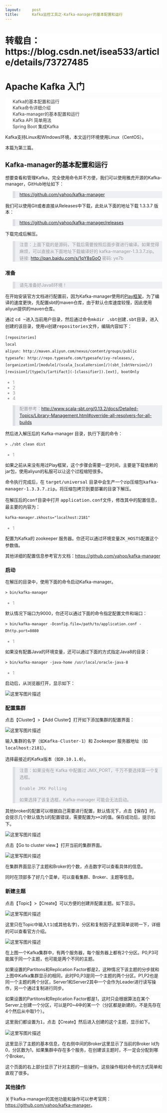 ```yaml
---
layout:     post
title:      Kafka监控工具之-Kafka-manager的基本配置和运行
---
```

<div id="article_content" class="article_content clearfix csdn-tracking-statistics" data-pid="blog" data-mod="popu_307" data-dsm="post">
								            <link rel="stylesheet" href="https://csdnimg.cn/release/phoenix/template/css/ck_htmledit_views-f76675cdea.css">
						<div class="htmledit_views" id="content_views">
                <h1 id="apache-kafka-入门" style="font-family:'-apple-system', 'SF UI Text', Arial, 'PingFang SC', 'Hiragino Sans GB', 'Microsoft YaHei', 'WenQuanYi Micro Hei', sans-serif, SimHei, SimSun;background-color:rgb(255,255,255);">转载自：https://blog.csdn.net/isea533/article/details/73727485</h1><h1 style="font-family:'-apple-system', 'SF UI Text', Arial, 'PingFang SC', 'Hiragino Sans GB', 'Microsoft YaHei', 'WenQuanYi Micro Hei', sans-serif, SimHei, SimSun;background-color:rgb(255,255,255);">Apache Kafka 入门</h1><ul style="list-style:none;color:rgb(51,51,51);font-family:'-apple-system', 'SF UI Text', Arial, 'PingFang SC', 'Hiragino Sans GB', 'Microsoft YaHei', 'WenQuanYi Micro Hei', sans-serif, SimHei, SimSun;font-size:14px;background-color:rgb(255,255,255);"><li>Kafka的基本配置和运行</li><li>Kafka命令详细介绍</li><li>Kafka-manager的基本配置和运行</li><li>Kafka API 简单用法</li><li>Spring Boot 集成Kafka</li></ul><p style="font-family:'-apple-system', 'SF UI Text', Arial, 'PingFang SC', 'Hiragino Sans GB', 'Microsoft YaHei', 'WenQuanYi Micro Hei', sans-serif, SimHei, SimSun;background-color:rgb(255,255,255);">Kafka支持Linux和WIndows环境，本文运行环境使用Linux（CentOS）。</p><p style="font-family:'-apple-system', 'SF UI Text', Arial, 'PingFang SC', 'Hiragino Sans GB', 'Microsoft YaHei', 'WenQuanYi Micro Hei', sans-serif, SimHei, SimSun;background-color:rgb(255,255,255);">本篇为第三篇。</p><h2 id="kafka-manager的基本配置和运行" style="font-family:'-apple-system', 'SF UI Text', Arial, 'PingFang SC', 'Hiragino Sans GB', 'Microsoft YaHei', 'WenQuanYi Micro Hei', sans-serif, SimHei, SimSun;background-color:rgb(255,255,255);"><a name="t1"></a>Kafka-manager的基本配置和运行</h2><p style="font-family:'-apple-system', 'SF UI Text', Arial, 'PingFang SC', 'Hiragino Sans GB', 'Microsoft YaHei', 'WenQuanYi Micro Hei', sans-serif, SimHei, SimSun;background-color:rgb(255,255,255);">想要查看和管理Kafka，完全使用命令并不方便，我们可以使用雅虎开源的Kafka-manager，GitHub地址如下：</p><blockquote style="border-left:8px solid rgb(221,223,228);background:rgb(238,240,244);color:rgb(51,51,51);font-family:'-apple-system', 'SF UI Text', Arial, 'PingFang SC', 'Hiragino Sans GB', 'Microsoft YaHei', 'WenQuanYi Micro Hei', sans-serif, SimHei, SimSun;font-size:14px;"><p style="font-size:14px;color:rgb(153,153,153);line-height:22px;"><a href="https://github.com/yahoo/kafka-manager" rel="nofollow">https://github.com/yahoo/kafka-manager</a></p></blockquote><p style="font-family:'-apple-system', 'SF UI Text', Arial, 'PingFang SC', 'Hiragino Sans GB', 'Microsoft YaHei', 'WenQuanYi Micro Hei', sans-serif, SimHei, SimSun;background-color:rgb(255,255,255);">我们可以使用Git或者直接从Releases中下载，此处从下面的地址下载 1.3.3.7 版本：</p><blockquote style="border-left:8px solid rgb(221,223,228);background:rgb(238,240,244);color:rgb(51,51,51);font-family:'-apple-system', 'SF UI Text', Arial, 'PingFang SC', 'Hiragino Sans GB', 'Microsoft YaHei', 'WenQuanYi Micro Hei', sans-serif, SimHei, SimSun;font-size:14px;"><p style="font-size:14px;color:rgb(153,153,153);line-height:22px;"><a href="https://github.com/yahoo/kafka-manager/releases" rel="nofollow">https://github.com/yahoo/kafka-manager/releases</a></p></blockquote><p style="font-family:'-apple-system', 'SF UI Text', Arial, 'PingFang SC', 'Hiragino Sans GB', 'Microsoft YaHei', 'WenQuanYi Micro Hei', sans-serif, SimHei, SimSun;background-color:rgb(255,255,255);">下载完成后解压。</p><blockquote style="border-left:8px solid rgb(221,223,228);background:rgb(238,240,244);color:rgb(51,51,51);font-family:'-apple-system', 'SF UI Text', Arial, 'PingFang SC', 'Hiragino Sans GB', 'Microsoft YaHei', 'WenQuanYi Micro Hei', sans-serif, SimHei, SimSun;font-size:14px;"><p style="font-size:14px;color:rgb(153,153,153);line-height:22px;">注意：上面下载的是源码，下载后需要按照后面步骤进行编译。如果觉得麻烦，可以直接从下面地址下载编译好的 kafka-manager-1.3.3.7.zip。 <br>链接: <a href="http://pan.baidu.com/s/1qY8sGoO" rel="nofollow">http://pan.baidu.com/s/1qY8sGoO</a> 密码: ye7b</p></blockquote><h3 id="准备" style="font-family:'-apple-system', 'SF UI Text', Arial, 'PingFang SC', 'Hiragino Sans GB', 'Microsoft YaHei', 'WenQuanYi Micro Hei', sans-serif, SimHei, SimSun;background-color:rgb(255,255,255);"><a name="t2"></a>准备</h3><blockquote style="border-left:8px solid rgb(221,223,228);background:rgb(238,240,244);color:rgb(51,51,51);font-family:'-apple-system', 'SF UI Text', Arial, 'PingFang SC', 'Hiragino Sans GB', 'Microsoft YaHei', 'WenQuanYi Micro Hei', sans-serif, SimHei, SimSun;font-size:14px;"><p style="font-size:14px;color:rgb(153,153,153);line-height:22px;">请先准备好Java8环境！</p></blockquote><p style="font-family:'-apple-system', 'SF UI Text', Arial, 'PingFang SC', 'Hiragino Sans GB', 'Microsoft YaHei', 'WenQuanYi Micro Hei', sans-serif, SimHei, SimSun;background-color:rgb(255,255,255);">在开始安装官方文档进行配置前，因为Kafka-manager使用的<a href="https://www.playframework.com/" rel="nofollow">Play框架</a>，为了编译的速度更快，先配置sbt的maven仓库，由于默认仓库速度较慢，因此使用aliyun提供的maven仓库。</p><p style="font-family:'-apple-system', 'SF UI Text', Arial, 'PingFang SC', 'Hiragino Sans GB', 'Microsoft YaHei', 'WenQuanYi Micro Hei', sans-serif, SimHei, SimSun;background-color:rgb(255,255,255);">通过 <code style="font-size:14px;line-height:22px;">cd ~</code>进入当前用户目录，然后通过命令<code style="font-size:14px;line-height:22px;">mkdir .sbt</code>创建<code style="font-size:14px;line-height:22px;">.sbt</code>目录，进入创建的该目录，使用vi创建<code style="font-size:14px;line-height:22px;">repositories</code>文件，编辑内容如下：</p><pre class="prettyprint" style="font-size:14px;line-height:22px;"><code class="language-properties hljs markdown has-numbering">[repositories]
local
aliyun: http://maven.aliyun.com/nexus/content/groups/public
typesafe: http://repo.typesafe.com/typesafe/ivy-releases/, [<span class="hljs-link_label">organization</span>]/[<span class="hljs-link_label">module</span>]/(scala<span class="hljs-emphasis">_[scalaVersion]/)(sbt_</span>[<span class="hljs-link_label">sbtVersion</span>]/)[<span class="hljs-link_label">revision</span>]/[<span class="hljs-link_label">type</span>]s/[<span class="hljs-link_label">artifact</span>](<span class="hljs-link_url">-[classifier]</span>).[ext], bootOnly</code></pre><ul class="pre-numbering"><li style="color:rgb(153,153,153);">1</li><li style="color:rgb(153,153,153);">2</li><li style="color:rgb(153,153,153);">3</li><li style="color:rgb(153,153,153);">4</li></ul><blockquote style="border-left:8px solid rgb(221,223,228);background:rgb(238,240,244);color:rgb(51,51,51);font-family:'-apple-system', 'SF UI Text', Arial, 'PingFang SC', 'Hiragino Sans GB', 'Microsoft YaHei', 'WenQuanYi Micro Hei', sans-serif, SimHei, SimSun;font-size:14px;"><p style="font-size:14px;color:rgb(153,153,153);line-height:22px;">配置参考：<a href="http://www.scala-sbt.org/0.13.2/docs/Detailed-Topics/Library-Management.html#override-all-resolvers-for-all-builds" rel="nofollow">http://www.scala-sbt.org/0.13.2/docs/Detailed-Topics/Library-Management.html#override-all-resolvers-for-all-builds</a></p></blockquote><p style="font-family:'-apple-system', 'SF UI Text', Arial, 'PingFang SC', 'Hiragino Sans GB', 'Microsoft YaHei', 'WenQuanYi Micro Hei', sans-serif, SimHei, SimSun;background-color:rgb(255,255,255);">然后进入解压后的 Kafka-manager 目录，执行下面的命令：</p><pre class="prettyprint" style="font-size:14px;line-height:22px;"><code class="language-shell hljs markdown has-numbering"><span class="hljs-blockquote">&gt; ./sbt clean dist</span></code></pre><ul class="pre-numbering"><li style="color:rgb(153,153,153);">1</li></ul><p style="font-family:'-apple-system', 'SF UI Text', Arial, 'PingFang SC', 'Hiragino Sans GB', 'Microsoft YaHei', 'WenQuanYi Micro Hei', sans-serif, SimHei, SimSun;background-color:rgb(255,255,255);">如果之前从来没有用过Play框架，这个步骤会需要一定时间，主要是下载依赖的jar包，使用aliyun的私服可以让这个过程缩短很多。</p><p style="font-family:'-apple-system', 'SF UI Text', Arial, 'PingFang SC', 'Hiragino Sans GB', 'Microsoft YaHei', 'WenQuanYi Micro Hei', sans-serif, SimHei, SimSun;background-color:rgb(255,255,255);">命令执行完成后，在 <code style="font-size:14px;line-height:22px;">target/universal</code> 目录中会生产一个zip压缩包<code style="font-size:14px;line-height:22px;">kafka-manager-1.3.3.7.zip</code>。将压缩包拷贝到要部署的目录下解压。</p><p style="font-family:'-apple-system', 'SF UI Text', Arial, 'PingFang SC', 'Hiragino Sans GB', 'Microsoft YaHei', 'WenQuanYi Micro Hei', sans-serif, SimHei, SimSun;background-color:rgb(255,255,255);">在解压后的<code style="font-size:14px;line-height:22px;">conf</code>目录中打开 <code style="font-size:14px;line-height:22px;">application.conf</code>文件，修改其中的配置信息，最主要的内容为：</p><pre class="prettyprint" style="font-size:14px;line-height:22px;"><code class="language-properties hljs avrasm has-numbering">kafka-manager<span class="hljs-preprocessor">.zkhosts</span>=<span class="hljs-string">"localhost:2181"</span></code></pre><ul class="pre-numbering"><li style="color:rgb(153,153,153);">1</li></ul><p style="font-family:'-apple-system', 'SF UI Text', Arial, 'PingFang SC', 'Hiragino Sans GB', 'Microsoft YaHei', 'WenQuanYi Micro Hei', sans-serif, SimHei, SimSun;background-color:rgb(255,255,255);">配置为Kafka的 zookeeper 服务器。你还可以通过环境变量<code style="font-size:14px;line-height:22px;">ZK_HOSTS</code>配置这个参数值。</p><p style="font-family:'-apple-system', 'SF UI Text', Arial, 'PingFang SC', 'Hiragino Sans GB', 'Microsoft YaHei', 'WenQuanYi Micro Hei', sans-serif, SimHei, SimSun;background-color:rgb(255,255,255);">其他详细的配置信息参考官方文档：<a href="https://github.com/yahoo/kafka-manager" rel="nofollow">https://github.com/yahoo/kafka-manager</a></p><h3 id="启动" style="font-family:'-apple-system', 'SF UI Text', Arial, 'PingFang SC', 'Hiragino Sans GB', 'Microsoft YaHei', 'WenQuanYi Micro Hei', sans-serif, SimHei, SimSun;background-color:rgb(255,255,255);"><a name="t3"></a>启动</h3><p style="font-family:'-apple-system', 'SF UI Text', Arial, 'PingFang SC', 'Hiragino Sans GB', 'Microsoft YaHei', 'WenQuanYi Micro Hei', sans-serif, SimHei, SimSun;background-color:rgb(255,255,255);">在解压的目录中，使用下面的命令启动Kafka-manager。</p><pre class="prettyprint" style="font-size:14px;line-height:22px;"><code class="language-shell hljs markdown has-numbering"><span class="hljs-blockquote">&gt; bin/kafka-manager</span></code></pre><ul class="pre-numbering"><li style="color:rgb(153,153,153);">1</li></ul><p style="font-family:'-apple-system', 'SF UI Text', Arial, 'PingFang SC', 'Hiragino Sans GB', 'Microsoft YaHei', 'WenQuanYi Micro Hei', sans-serif, SimHei, SimSun;background-color:rgb(255,255,255);">默认情况下端口为9000，你还可以通过下面的命令指定配置文件和端口：</p><pre class="prettyprint" style="font-size:14px;line-height:22px;"><code class="language-shell hljs lasso has-numbering"><span class="hljs-subst">&gt;</span> bin/kafka<span class="hljs-attribute">-manager</span> <span class="hljs-attribute">-Dconfig</span><span class="hljs-built_in">.</span>file<span class="hljs-subst">=</span>/path/<span class="hljs-keyword">to</span>/application<span class="hljs-built_in">.</span>conf <span class="hljs-attribute">-Dhttp</span><span class="hljs-built_in">.</span>port<span class="hljs-subst">=</span><span class="hljs-number">8080</span></code></pre><ul class="pre-numbering"><li style="color:rgb(153,153,153);">1</li></ul><p style="font-family:'-apple-system', 'SF UI Text', Arial, 'PingFang SC', 'Hiragino Sans GB', 'Microsoft YaHei', 'WenQuanYi Micro Hei', sans-serif, SimHei, SimSun;background-color:rgb(255,255,255);">如果没有配置Java的环境变量，还可以通过下面的方式指定Java8的目录：</p><pre class="prettyprint" style="font-size:14px;line-height:22px;"><code class="language-shell hljs lasso has-numbering"><span class="hljs-subst">&gt;</span> bin/kafka<span class="hljs-attribute">-manager</span> <span class="hljs-attribute">-java</span><span class="hljs-attribute">-home</span> /usr/<span class="hljs-built_in">local</span>/oracle<span class="hljs-attribute">-java</span><span class="hljs-subst">-</span><span class="hljs-number">8</span></code></pre><ul class="pre-numbering"><li style="color:rgb(153,153,153);">1</li></ul><p style="font-family:'-apple-system', 'SF UI Text', Arial, 'PingFang SC', 'Hiragino Sans GB', 'Microsoft YaHei', 'WenQuanYi Micro Hei', sans-serif, SimHei, SimSun;background-color:rgb(255,255,255);">启动后，从浏览器打开，显示如下：</p><p style="font-family:'-apple-system', 'SF UI Text', Arial, 'PingFang SC', 'Hiragino Sans GB', 'Microsoft YaHei', 'WenQuanYi Micro Hei', sans-serif, SimHei, SimSun;background-color:rgb(255,255,255);"><img src="https://img-blog.csdn.net/20170625192841911?watermark/2/text/aHR0cDovL2Jsb2cuY3Nkbi5uZXQvaXNlYTUzMw==/font/5a6L5L2T/fontsize/400/fill/I0JBQkFCMA==/dissolve/70/gravity/SouthEast" alt="这里写图片描述" title=""></p><h3 id="配置集群" style="font-family:'-apple-system', 'SF UI Text', Arial, 'PingFang SC', 'Hiragino Sans GB', 'Microsoft YaHei', 'WenQuanYi Micro Hei', sans-serif, SimHei, SimSun;background-color:rgb(255,255,255);"><a name="t4"></a>配置集群</h3><p style="font-family:'-apple-system', 'SF UI Text', Arial, 'PingFang SC', 'Hiragino Sans GB', 'Microsoft YaHei', 'WenQuanYi Micro Hei', sans-serif, SimHei, SimSun;background-color:rgb(255,255,255);">点击【Cluster】&gt;【Add Cluster】打开如下添加集群的配置界面：</p><p style="font-family:'-apple-system', 'SF UI Text', Arial, 'PingFang SC', 'Hiragino Sans GB', 'Microsoft YaHei', 'WenQuanYi Micro Hei', sans-serif, SimHei, SimSun;background-color:rgb(255,255,255);"><img src="https://img-blog.csdn.net/20170625192943674?watermark/2/text/aHR0cDovL2Jsb2cuY3Nkbi5uZXQvaXNlYTUzMw==/font/5a6L5L2T/fontsize/400/fill/I0JBQkFCMA==/dissolve/70/gravity/SouthEast" alt="这里写图片描述" title=""></p><p style="font-family:'-apple-system', 'SF UI Text', Arial, 'PingFang SC', 'Hiragino Sans GB', 'Microsoft YaHei', 'WenQuanYi Micro Hei', sans-serif, SimHei, SimSun;background-color:rgb(255,255,255);">输入集群的名字（如<code style="font-size:14px;line-height:22px;">Kafka-Cluster-1</code>）和 Zookeeper 服务器地址（如<code style="font-size:14px;line-height:22px;">localhost:2181</code>）。</p><p style="font-family:'-apple-system', 'SF UI Text', Arial, 'PingFang SC', 'Hiragino Sans GB', 'Microsoft YaHei', 'WenQuanYi Micro Hei', sans-serif, SimHei, SimSun;background-color:rgb(255,255,255);">选择最接近的Kafka版本（如<code style="font-size:14px;line-height:22px;">0.10.1.0</code>）。</p><blockquote style="border-left:8px solid rgb(221,223,228);background:rgb(238,240,244);color:rgb(51,51,51);font-family:'-apple-system', 'SF UI Text', Arial, 'PingFang SC', 'Hiragino Sans GB', 'Microsoft YaHei', 'WenQuanYi Micro Hei', sans-serif, SimHei, SimSun;font-size:14px;"><p style="font-size:14px;color:rgb(153,153,153);line-height:22px;">注意：如果没有在 Kafka 中配置过 JMX_PORT，千万不要选择第一个复选框。</p><p style="font-size:14px;color:rgb(153,153,153);line-height:22px;"><code style="font-size:14px;line-height:22px;">Enable JMX Polling</code></p><p style="font-size:14px;color:rgb(153,153,153);line-height:22px;">如果选择了该复选框，Kafka-manager 可能会无法启动。</p></blockquote><p style="font-family:'-apple-system', 'SF UI Text', Arial, 'PingFang SC', 'Hiragino Sans GB', 'Microsoft YaHei', 'WenQuanYi Micro Hei', sans-serif, SimHei, SimSun;background-color:rgb(255,255,255);">其他broker的配置可以根据自己需要进行配置，默认情况下，点击【保存】时，会提示几个默认值为<code style="font-size:14px;line-height:22px;">1</code>的配置错误，需要配置为<code style="font-size:14px;line-height:22px;">&gt;=2</code>的值。保存成功后，提示如下。</p><p style="font-family:'-apple-system', 'SF UI Text', Arial, 'PingFang SC', 'Hiragino Sans GB', 'Microsoft YaHei', 'WenQuanYi Micro Hei', sans-serif, SimHei, SimSun;background-color:rgb(255,255,255);"><img src="https://img-blog.csdn.net/20170625193400791?watermark/2/text/aHR0cDovL2Jsb2cuY3Nkbi5uZXQvaXNlYTUzMw==/font/5a6L5L2T/fontsize/400/fill/I0JBQkFCMA==/dissolve/70/gravity/SouthEast" alt="这里写图片描述" title=""></p><p style="font-family:'-apple-system', 'SF UI Text', Arial, 'PingFang SC', 'Hiragino Sans GB', 'Microsoft YaHei', 'WenQuanYi Micro Hei', sans-serif, SimHei, SimSun;background-color:rgb(255,255,255);">点击【Go to cluster view.】打开当前的集群界面。</p><p style="font-family:'-apple-system', 'SF UI Text', Arial, 'PingFang SC', 'Hiragino Sans GB', 'Microsoft YaHei', 'WenQuanYi Micro Hei', sans-serif, SimHei, SimSun;background-color:rgb(255,255,255);"><img src="https://img-blog.csdn.net/20170625193501068?watermark/2/text/aHR0cDovL2Jsb2cuY3Nkbi5uZXQvaXNlYTUzMw==/font/5a6L5L2T/fontsize/400/fill/I0JBQkFCMA==/dissolve/70/gravity/SouthEast" alt="这里写图片描述" title=""></p><p style="font-family:'-apple-system', 'SF UI Text', Arial, 'PingFang SC', 'Hiragino Sans GB', 'Microsoft YaHei', 'WenQuanYi Micro Hei', sans-serif, SimHei, SimSun;background-color:rgb(255,255,255);">在集群界面显示了主题和Broker的个数，点击数字可以查看具体的信息。</p><p style="font-family:'-apple-system', 'SF UI Text', Arial, 'PingFang SC', 'Hiragino Sans GB', 'Microsoft YaHei', 'WenQuanYi Micro Hei', sans-serif, SimHei, SimSun;background-color:rgb(255,255,255);">同时在顶部多了好几个菜单，可以查看集群、Broker、主题等信息。</p><h3 id="新建主题" style="font-family:'-apple-system', 'SF UI Text', Arial, 'PingFang SC', 'Hiragino Sans GB', 'Microsoft YaHei', 'WenQuanYi Micro Hei', sans-serif, SimHei, SimSun;background-color:rgb(255,255,255);"><a name="t5"></a>新建主题</h3><p style="font-family:'-apple-system', 'SF UI Text', Arial, 'PingFang SC', 'Hiragino Sans GB', 'Microsoft YaHei', 'WenQuanYi Micro Hei', sans-serif, SimHei, SimSun;background-color:rgb(255,255,255);">点击【Topic】&gt;【Create】可以方便的创建并配置主题。如下显示。</p><p style="font-family:'-apple-system', 'SF UI Text', Arial, 'PingFang SC', 'Hiragino Sans GB', 'Microsoft YaHei', 'WenQuanYi Micro Hei', sans-serif, SimHei, SimSun;background-color:rgb(255,255,255);"><img src="https://img-blog.csdn.net/20170625193513512?watermark/2/text/aHR0cDovL2Jsb2cuY3Nkbi5uZXQvaXNlYTUzMw==/font/5a6L5L2T/fontsize/400/fill/I0JBQkFCMA==/dissolve/70/gravity/SouthEast" alt="这里写图片描述" title=""></p><p style="font-family:'-apple-system', 'SF UI Text', Arial, 'PingFang SC', 'Hiragino Sans GB', 'Microsoft YaHei', 'WenQuanYi Micro Hei', sans-serif, SimHei, SimSun;background-color:rgb(255,255,255);">这里只在Topic中输入<code style="font-size:14px;line-height:22px;">t1</code>(或其他名字)，分区和复制因子这里简单说明一下，详细的可以查看官方介绍。</p><p style="font-family:'-apple-system', 'SF UI Text', Arial, 'PingFang SC', 'Hiragino Sans GB', 'Microsoft YaHei', 'WenQuanYi Micro Hei', sans-serif, SimHei, SimSun;background-color:rgb(255,255,255);"><img src="https://img-blog.csdn.net/20170625193528575?watermark/2/text/aHR0cDovL2Jsb2cuY3Nkbi5uZXQvaXNlYTUzMw==/font/5a6L5L2T/fontsize/400/fill/I0JBQkFCMA==/dissolve/70/gravity/SouthEast" alt="这里写图片描述" title=""></p><p style="font-family:'-apple-system', 'SF UI Text', Arial, 'PingFang SC', 'Hiragino Sans GB', 'Microsoft YaHei', 'WenQuanYi Micro Hei', sans-serif, SimHei, SimSun;background-color:rgb(255,255,255);">在上图一个Kafka集群中，有两个服务器，每个服务器上都有2个分区。P0,P3可能属于同一个主题，也可能是两个不同的主题。</p><p style="font-family:'-apple-system', 'SF UI Text', Arial, 'PingFang SC', 'Hiragino Sans GB', 'Microsoft YaHei', 'WenQuanYi Micro Hei', sans-serif, SimHei, SimSun;background-color:rgb(255,255,255);">如果设置的Partitons和Replication Factor都是2，这种情况下该主题的分步就和上图中Kafka集群显示的相同，此时P0,P3是同一个主题的两个分区。P1,P2也是同一个主题的两个分区，Server1和Server2其中一个会作为Leader进行读写操作，另一个通过复制进行同步。</p><p style="font-family:'-apple-system', 'SF UI Text', Arial, 'PingFang SC', 'Hiragino Sans GB', 'Microsoft YaHei', 'WenQuanYi Micro Hei', sans-serif, SimHei, SimSun;background-color:rgb(255,255,255);">如果设置的Partitons和Replication Factor都是1，这时只会根据算法在某个Server上创建一个分区，可以是P0~4中的某一个（分区都是新建的，不是先存在4个然后从中取1个）。</p><p style="font-family:'-apple-system', 'SF UI Text', Arial, 'PingFang SC', 'Hiragino Sans GB', 'Microsoft YaHei', 'WenQuanYi Micro Hei', sans-serif, SimHei, SimSun;background-color:rgb(255,255,255);">这里我们都设置为<code style="font-size:14px;line-height:22px;">1</code>，点击【Create】然后进入创建的这个主题，显示如下。</p><p style="font-family:'-apple-system', 'SF UI Text', Arial, 'PingFang SC', 'Hiragino Sans GB', 'Microsoft YaHei', 'WenQuanYi Micro Hei', sans-serif, SimHei, SimSun;background-color:rgb(255,255,255);"><img src="https://img-blog.csdn.net/20170625193558455?watermark/2/text/aHR0cDovL2Jsb2cuY3Nkbi5uZXQvaXNlYTUzMw==/font/5a6L5L2T/fontsize/400/fill/I0JBQkFCMA==/dissolve/70/gravity/SouthEast" alt="这里写图片描述" title=""></p><p style="font-family:'-apple-system', 'SF UI Text', Arial, 'PingFang SC', 'Hiragino Sans GB', 'Microsoft YaHei', 'WenQuanYi Micro Hei', sans-serif, SimHei, SimSun;background-color:rgb(255,255,255);">这里显示了主题的基本信息，在右侧中间的Broker这里显示了当前的Broker Id为0，分区数为1，如果集群中存在多个服务，在创建该主题时，不一定会分配到哪个Broker。</p><p style="font-family:'-apple-system', 'SF UI Text', Arial, 'PingFang SC', 'Hiragino Sans GB', 'Microsoft YaHei', 'WenQuanYi Micro Hei', sans-serif, SimHei, SimSun;background-color:rgb(255,255,255);">这个页面的右上部分显示了针对主题的一些操作。这些操作相对命令的方式简单和直观了很多。</p><h3 id="其他操作" style="font-family:'-apple-system', 'SF UI Text', Arial, 'PingFang SC', 'Hiragino Sans GB', 'Microsoft YaHei', 'WenQuanYi Micro Hei', sans-serif, SimHei, SimSun;background-color:rgb(255,255,255);"><a name="t6"></a>其他操作</h3><p style="font-family:'-apple-system', 'SF UI Text', Arial, 'PingFang SC', 'Hiragino Sans GB', 'Microsoft YaHei', 'WenQuanYi Micro Hei', sans-serif, SimHei, SimSun;background-color:rgb(255,255,255);">关于kafka-manager的其他功能和操作可以参考官网：<a href="https://github.com/yahoo/kafka-manager" rel="nofollow">https://github.com/yahoo/kafka-manager</a>。</p>            </div>
                </div>